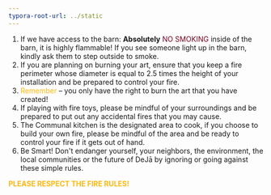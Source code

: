 ```yaml
---
typora-root-url: ../static
---
```


1. If we have access to the barn:  **Absolutely** <span style="color:#77011e;">NO SMOKING</span> inside of the barn, it is highly flammable! If you see someone light up in the barn, kindly ask them to step outside to smoke.
2. If you are planning on burning your art, ensure that you keep a fire perimeter whose diameter is equal to 2.5 times the height of your installation and be prepared to control your fire.
3. <span style="color:#fdb913;">Remember</span>  – you only have the right to burn the art that you have created!
4. If playing with fire toys, please be mindful of your surroundings and be prepared to put out any accidental fires that you may cause.
5. The Communal kitchen is the designated area to cook, if you choose to build your own fire, please be mindful of the area and be ready to control your fire if it gets out of hand.  
6. Be Smart!  Don't endanger yourself, your neighbors, the environment, the local communities or the future of DeJā by ignoring or going against these simple rules.

<span style="color:#fdb913;">**PLEASE RESPECT THE FIRE RULES!**</span>

